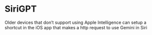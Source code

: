 # SiriGPT
Older devices that don’t support using Apple Intelligence can setup a shortcut in the iOS app that makes a http request to use Gemini in Siri
